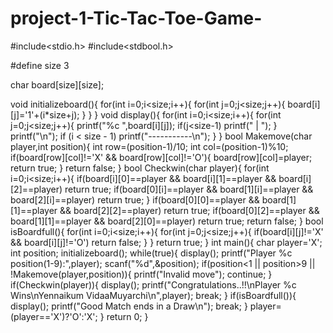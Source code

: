 # project-1-Tic-Tac-Toe-Game-
#include<stdio.h>
#include<stdbool.h>

#define size 3

char board[size][size];

void initializeboard(){
    for(int i=0;i<size;i++){
        for(int j=0;j<size;j++){
            board[i][j]='1'+(i*size+j);
        }
    }
}
void display(){
    for(int i=0;i<size;i++){
        for(int j=0;j<size;j++){
            printf("%c ",board[i][j]);
            if(j<size-1) printf(" | ");
        }
        printf("\n");
        if (i < size - 1) printf("-----------\n");
    }
}
bool Makemove(char player,int position){
    int row=(position-1)/10;
    int col=(position-1)%10;
    if(board[row][col]!='X' && board[row][col]!='O'){
        board[row][col]=player;
        return true;
    }
    return false;
}
bool Checkwin(char player){
    for(int i=0;i<size;i++){
        if(board[i][0]==player && board[i][1]==player && board[i][2]==player) return true;
        if(board[0][i]==player && board[1][i]==player && board[2][i]==player) return true;
    }
    if(board[0][0]==player && board[1][1]==player && board[2][2]==player) return true;
    if(board[0][2]==player && board[1][1]==player && board[2][0]==player) return true;
    return false;
}
bool isBoardfull(){
    for(int i=0;i<size;i++){
        for(int j=0;j<size;j++){
            if(board[i][j]!='X' && board[i][j]!='O') return false;
        }
    }
    return true;
}
int main(){
    char player='X';
    int position;
    initializeboard();
    while(true){
        display();
        printf("Player %c position(1-9):",player);
        scanf("%d",&position);
        if(position<1 || position>9 || !Makemove(player,position)){
            printf("Invalid move");
            continue;
        }
        if(Checkwin(player)){
            display();
            printf("Congratulations..!!\nPlayer %c Wins\nYennaikum VidaaMuyarchi\n",player);
            break;
        }
        if(isBoardfull()){
            display();
            printf("Good Match ends in a Draw\n");
            break;
        }
        player=(player=='X')?'O':'X';
    }
return 0;
}
